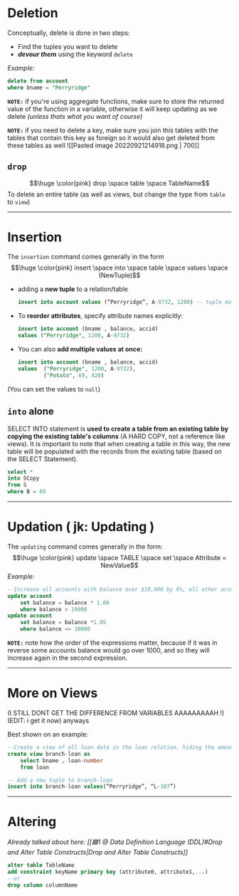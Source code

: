# Deletion
Conceptually, delete is done in two steps:
- Find the tuples you want to delete
- **_devour them_** using the keyword `delete`

*Example:*
```sql
delete from account
where bname = "Perryridge"
```

**`NOTE:`** if you're using aggregate functions, make sure to store the returned value of the function in a variable, otherwise it will keep updating as we delete *(unless thats what you want of course)*

**`NOTE:`** if you need to delete a key, make sure you join this tables with the tables that contain this key as foreign so it would also get deleted from these tables as well
![[Pasted image 20220921214918.png | 700]]

## `drop`
$$\huge \color{pink} drop \space table \space TableName$$
To delete an entire table (as well as views, but change the type from `table` to `view`)

---

# Insertion
The `insertion` command comes generally in the form
$$\huge \color{pink} insert \space into \space table \space values \space (NewTuple)$$
- adding a **new tuple** to a relation/table
	```sql
	insert into account values (“Perryridge”, A-9732, 1200) -- tuple must be in the same order of the table
	```
- To **reorder attributes**, specify attribute names explicitly:
	```sql
	insert into account (bname , balance, accid)
	values ("Perryridge", 1200, A-9732)
	```
- You can also **add multiple values at once:**
	```sql
	insert into account (bname , balance, accid)
	values  ("Perryridge", 1200, A-9732),
			("Potato", 69, 420)
	```

(You can set the values to `null`)

## `into` alone
SELECT INTO statement is **used to create a table from an existing table by copying the existing table's columns** (A HARD COPY, not a reference like views). It is important to note that when creating a table in this way, the new table will be populated with the records from the existing table (based on the SELECT Statement).
```sql
select *
into SCopy
from S
where B = 69
```


---

# Updation ( jk: Updating )
The `updating` command comes generally in the form:
$$\huge \color{pink} update \space TABLE \space set \space Attribute = NewValue$$
*Example:*
```sql
--Increase all accounts with balance over $10,000 by 6%, all other accounts receive 5%.
update account
	set balance = balance * 1.06
	where balance > 10000
update account
	set balance = balance *1.05
	where balance <= 10000
```

**`NOTE:`** note how the order of the expressions matter, because if it was in reverse some accounts balance would go over 1000, and so they will increase again in the second expression.

---

# More on Views
(I STILL DONT GET THE DIFFERENCE FROM VARIABLES AAAAAAAAAH !) (EDIT: i get it now) anyways 

Best shown on an example:
```sql
--Create a view of all loan data in the loan relation, hiding the amount attribute
create view branch-loan as
	select bname , loan-number
	from loan

-- Add a new tuple to branch-loan
insert into branch-loan values(“Perryridge”, “L-307”)
```

---

# Altering
_Already talked about here: [[🟩1 @ Data Definition Language (DDL)#Drop and Alter Table Constructs|Drop and Alter Table Constructs]]_
```sql
alter table TableName
add constraint keyName primary key (attribute0, attribute1,...)
--or
drop column columnName 
```